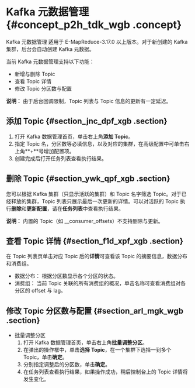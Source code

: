 # Kafka 元数据管理 {#concept_p2h_tdk_wgb .concept}

Kafka 元数据管理 适用于 E-MapReduce-3.17.0 以上版本。对于新创建的 Kafka 集群，后台会自动创建 Kafka 元数据。

当前 Kafka 元数据管理支持以下功能：

-   新增与删除 Topic
-   查看 Topic 详情
-   修改 Topic 分区数与配置

**说明：** 由于后台回调限制，Topic 列表与 Topic 信息的更新有一定延迟。

## 添加 Topic {#section_jnc_dpf_xgb .section}

1.  打开 Kafka 数据管理首页，单击右上角**添加 Topic**。
2.  指定 Topic 名，分区数等必填信息，以及对应的集群，在高级配置中可单击右上角**+**号增加配置项。
3.  创建完成后打开任务列表查看执行结果。

## 删除 Topic {#section_ywk_qpf_xgb .section}

您可以根据 Kafka 集群（只显示活跃的集群）和 Topic 名字筛选 Topic。对于已经释放的集群，Topic 列表只展示最后一次更新的详情。可以对活跃的 Topic 执行**删除**和**更新配置**，请在**任务列表**中查看执行结果。

**说明：** 内置的 Topic（如 \_\_consumer\_offsets）不支持删除与更新。

## 查看 Topic 详情 {#section_f1d_xpf_xgb .section}

在 Topic 列表页单击对应 Topic 后的**详情**可查看该 Topic 的摘要信息，数据分布和消费组。

-   数据分布： 根据分区数显示各个分区的状态。
-   消费组： 当前 Topic 关联的所有消费组的概况，单击名称可查看消费组对各分区的 offset 与 lag。

## 修改 Topic 分区数与配置 {#section_arl_mgk_wgb .section}

-   批量调整分区
    1.  打开 Kafka 数据管理首页，单击右上角**批量调整分区**。
    2.  在弹出的操作框中，单击**选择 Topic**，在一个集群下选择一到多个 Topic，单击**确定**。
    3.  分别指定调整后的分区数，单击**确定**。
    4.  在任务列表查看执行结果，如果操作成功，稍后控制台上的 Topic 详情将发生变化。

